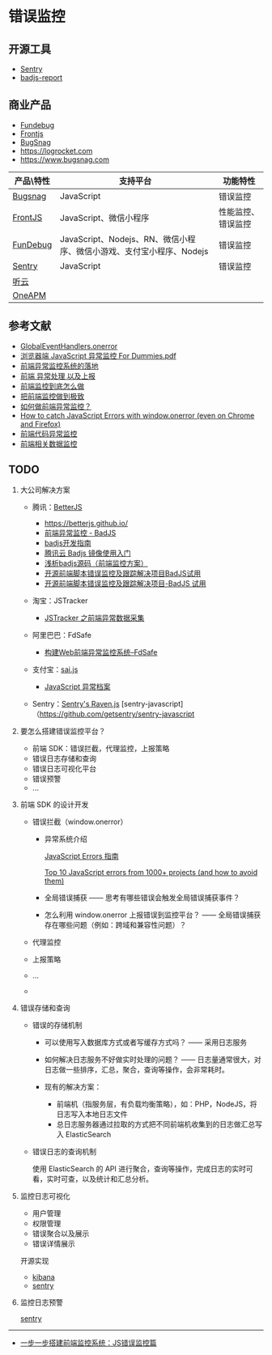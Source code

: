 # 错误监控

## 开源工具

- [Sentry](https://sentry.io)
- [badjs-report](https://github.com/BetterJS/badjs-report)

## 商业产品

- [Fundebug](https://www.fundebug.com/)
- [Frontjs](https://www.frontjs.com/)
- [BugSnag](https://www.bugsnag.com/)
- https://logrocket.com
- https://www.bugsnag.com

| 产品\特性 | 支持平台 | 功能特性 | 
| --- | --- | --- |
| [Bugsnag](https://www.bugsnag.com) | JavaScript | 错误监控 |
| [FrontJS](https://www.frontjs.com/) | JavaScript、微信小程序 | 性能监控、错误监控 |
| [FunDebug](https://www.fundebug.com) | JavaScript、Nodejs、RN、微信小程序、微信小游戏、支付宝小程序、Nodejs | 错误监控 |
| [Sentry](https://sentry.io) | JavaScript | 错误监控 |
| [听云](https://www.tingyun.com) | |
| [OneAPM](https://www.oneapm.com/) | |

## 参考文献

- [GlobalEventHandlers.onerror](https://developer.mozilla.org/zh-CN/docs/Web/API/GlobalEventHandlers/onerror)
- [浏览器端 JavaScript 异常监控 For Dummies.pdf](https://github.com/kof97/QCon/blob/master/%E5%85%A8%E7%90%83%E8%BD%AF%E4%BB%B6%E5%BC%80%E5%8F%91%E5%A4%A7%E4%BC%9A2016%E4%B8%8A%E6%B5%B7PDF/%E6%B5%8F%E8%A7%88%E5%99%A8%E7%AB%AF%20JavaScript%20%E5%BC%82%E5%B8%B8%E7%9B%91%E6%8E%A7%20For%20Dummies.pdf)
- [前端异常监控系统的落地](https://zhuanlan.zhihu.com/p/26085642)
- [前端 异常处理 以及上报](https://github.com/jerryni/blog/issues/5)
- [前端监控到底怎么做](https://github.com/pengkobe/reading-notes/issues/55)
- [把前端监控做到极致](https://juejin.im/post/5a52f138f265da3e5b32a41b)
- [如何做前端异常监控？](https://www.zhihu.com/question/29953354)
- [How to catch JavaScript Errors with window.onerror (even on Chrome and Firefox)](https://danlimerick.wordpress.com/2014/01/18/how-to-catch-javascript-errors-with-window-onerror-even-on-chrome-and-firefox/)
- [前端代码异常监控](http://rapheal.sinaapp.com/2014/11/06/javascript-error-monitor/)
- [前端相关数据监控](http://www.alloyteam.com/2014/03/front-end-data-monitoring/)

## TODO

1. 大公司解决方案

    - 腾讯：[BetterJS](https://github.com/BetterJS)

        - https://betterjs.github.io/
        - [前端异常监控 - BadJS](https://slides.com/loskael/badjs/fullscreen#/)
        - [badjs开发指南](https://imweb.io/topic/5b67dfeaf3fbd8d9125fe7ff)
        - [腾讯云 Badjs 镜像使用入门](https://cloud.tencent.com/developer/article/1004564)
        - [浅析badjs源码（前端监控方案）](https://juejin.im/post/5b434402f265da0f7d4edf77)
        - [开源前端脚本错误监控及跟踪解决项目BadJS试用](https://blog.csdn.net/Fundebug/article/details/86489964)
        - [开源前端脚本错误监控及跟踪解决项目-BadJS 试用](https://www.cnblogs.com/wang2650/p/9087824.html)

    - 淘宝：JSTracker

        - [JSTracker 之前端异常数据采集](https://feehi.com/view/936)

    - 阿里巴巴：FdSafe

        - [构建Web前端异常监控系统–FdSafe](https://cloud.tencent.com/info/c5f3d092a243028a3d0da7a5b6a88336.html)

    - 支付宝：[sai.js](https://github.com/saijs)

        - [JavaScript 异常档案](https://saijs.github.io/wiki/)

    - Sentry：[Sentry's Raven.js](https://ravenjs.com/) [sentry-javascript]（https://github.com/getsentry/sentry-javascript

2. 要怎么搭建错误监控平台？

    - 前端 SDK：错误拦截，代理监控，上报策略
    - 错误日志存储和查询
    - 错误日志可视化平台
    - 错误预警
    - ...

3. 前端 SDK 的设计开发

    - 错误拦截（window.onerror）

        - 异常系统介绍

            [JavaScript Errors 指南](https://mp.weixin.qq.com/s/e4_AdSWMxl1BXLfMl-sAgA)

            [Top 10 JavaScript errors from 1000+ projects (and how to avoid them)](https://rollbar.com/blog/top-10-javascript-errors/)

        - 全局错误捕获 —— 思考有哪些错误会触发全局错误捕获事件？
        - 怎么利用 window.onerror 上报错误到监控平台？ —— 全局错误捕获存在哪些问题（例如：跨域和兼容性问题）？

    - 代理监控
    - 上报策略
    - ...
    - 

4. 错误存储和查询

    - 错误的存储机制

        - 可以使用写入数据库方式或者写缓存方式吗？ —— 采用日志服务
        - 如何解决日志服务不好做实时处理的问题？ —— 日志量通常很大，对日志做一些排序，汇总，聚合，查询等操作，会非常耗时。
        - 现有的解决方案：

            - 前端机（指服务层，有负载均衡策略），如：PHP，NodeJS，将日志写入本地日志文件
            - 总日志服务器通过拉取的方式把不同前端机收集到的日志做汇总写入 ElasticSearch

    - 错误日志的查询机制

        使用 ElasticSearch 的 API 进行聚合，查询等操作，完成日志的实时可看，实时可查，以及统计和汇总分析。

5. 监控日志可视化

    - 用户管理
    - 权限管理
    - 错误聚合以及展示
    - 错误详情展示

    开源实现

    - [kibana](https://elasticsearch.cn/topic/kibana)
    - [sentry](https://sentry.io/organizations/learning-w5/issues/)

6. 监控日志预警

    [sentry](https://sentry.io/organizations/learning-w5/issues/)

---

- [一步一步搭建前端监控系统：JS错误监控篇](https://blog.fundebug.com/2019/07/06/how-to-monitor-javascript-error/)
